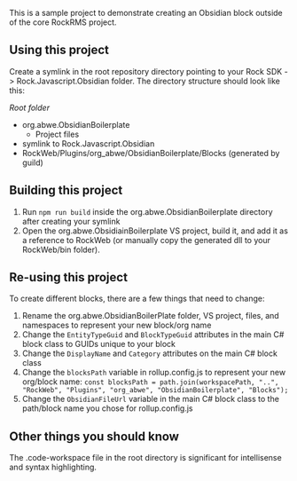 This is a sample project to demonstrate creating an Obsidian block outside of the core RockRMS project.

## Using this project

Create a symlink in the root repository directory pointing to your Rock SDK -> Rock.Javascript.Obsidian folder. The directory structure should look like this:

*Root folder*<br>
- org.abwe.ObsidianBoilerplate
    - Project files
- symlink to Rock.Javascript.Obsidian<br>
- RockWeb/Plugins/org_abwe/ObsidianBoilerplate/Blocks (generated by guild)

## Building this project

1. Run `npm run build` inside the org.abwe.ObsidianBoilerplate directory after creating your symlink
2. Open the org.abwe.ObsidiainBoilerplate VS project, build it, and add it as a reference to RockWeb (or manually copy the generated dll to your RockWeb/bin folder).

## Re-using this project

To create different blocks, there are a few things that need to change:
1. Rename the org.abwe.ObsidianBoilerPlate folder, VS project, files, and namespaces to represent your new block/org name
2. Change the `EntityTypeGuid` and `BlockTypeGuid` attributes in the main C# block class to GUIDs unique to your block
3. Change the `DisplayName` and `Category` attributes on the main C# block class
4. Change the `blocksPath` variable in rollup.config.js to represent your new org/block name: ```const blocksPath = path.join(workspacePath, "..", "RockWeb", "Plugins", "org_abwe", "ObsidianBoilerplate", "Blocks");```
5. Change the `ObsidianFileUrl` variable in the main C# block class to the path/block name you chose for rollup.config.js

## Other things you should know

The .code-workspace file in the root directory is significant for intellisense and syntax highlighting.